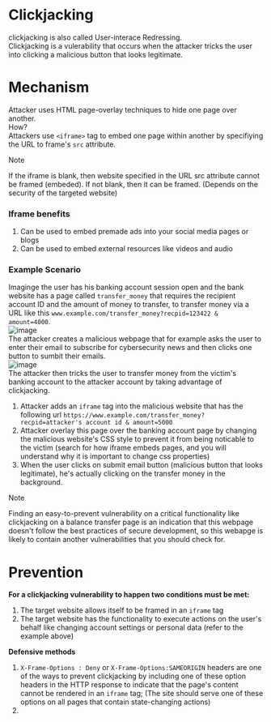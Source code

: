 # Clickjacking 
clickjacking is also called User-interace Redressing.</br>
Clickjacking is a vulerability that occurs when the attacker tricks the user into clicking a malicious button that looks legitimate.</br>

# Mechanism
Attacker uses HTML page-overlay techniques to hide one page over another.</br> How?</br>
Attackers use `<iframe>` tag to embed one page within another by specifiying the URL to frame's `src` attribute. 
>[!NOTE]
>If the iframe is blank, then website specified in the URL src attribute cannot be framed (embeded).
>If not blank, then it can be framed. (Depends on the security of the targeted website)

### Iframe benefits
1. Can be used to embed premade ads into your social media pages or blogs
2. Can be used to embed external resources like videos and audio

### Example Scenario
Imaginge the user has his banking account session open and the bank website has a page called `transfer_money` that requires the recipient account ID and the amount of money to transfer, to transfer money via a URL like this `www.example.com/transfer_money?recpid=123422 & amount=4000`.</br>![image](https://github.com/user-attachments/assets/ef1a761a-4347-49d1-8ee4-b4f8c45ae6b7) </br>
 The attacker creates a malicious webpage that for example asks the user to enter their email to subscribe for cybersecurity news and then clicks one button to sumbit their emails.</br>![image](https://github.com/user-attachments/assets/481fcdf8-011a-4619-80e9-078f292add39)</br>
The attacker then tricks the user to transfer money from the victim's banking account to the attacker account by taking advantage of clickjacking.</br>
1. Attacker adds an `iframe` tag into the malicious website that has the following url `https://www.example.com/transfer_money?recpid=attacker's account id & amount=5000`
2. Attacker overlay this page over the banking account page by changing the malicious website's CSS style to prevent it from being noticable to the victim (search for how iframe embeds pages, and you will understand why it is important to change css properties)
3. When the user clicks on submit email button (malicious button that looks legitimate), he's actually clicking on the transfer money in the background.
>[!Note]
>Finding an easy-to-prevent vulnerability on a critical functionality like clickjacking on a balance transfer page is an indication that this webpage doesn't follow the best practices of secure development, so this webapge is likely to contain another vulnerabilities that you should check for.

# Prevention
**For a clickjacking vulnerability to happen two conditions must be met:**
1. The target website allows itself to be framed in an `iframe` tag
2. The target website has the functionality to execute actions on the user's behalf like changing account settings or personal data (refer to the example above)

**Defensive methods**
1. `X-Frame-Options : Deny` or `X-Frame-Options:SAMEORIGIN` headers are one of the ways to prevent clickjacking by including one of these option headers in the HTTP response to indicate that the page's content cannot be rendered in an `iframe` tag; (The site should serve one of these options on all pages that contain state-changing actions)  
2.  
